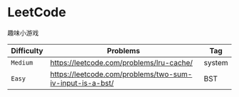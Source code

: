 # LeetCode
趣味小游戏

| Difficulty | Problems                                                 | Tag    |
| ---------- | -------------------------------------------------------- | ------ |
| `Medium`   | https://leetcode.com/problems/lru-cache/                 | system |
| `Easy`     | https://leetcode.com/problems/two-sum-iv-input-is-a-bst/ | BST    |

